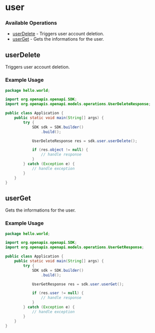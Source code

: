 # user

### Available Operations

* [userDelete](#userdelete) - Triggers user account deletion.
* [userGet](#userget) - Gets the informations for the user.

## userDelete

Triggers user account deletion.

### Example Usage

```java
package hello.world;

import org.openapis.openapi.SDK;
import org.openapis.openapi.models.operations.UserDeleteResponse;

public class Application {
    public static void main(String[] args) {
        try {
            SDK sdk = SDK.builder()
                .build();

            UserDeleteResponse res = sdk.user.userDelete();

            if (res.object != null) {
                // handle response
            }
        } catch (Exception e) {
            // handle exception
        }
    }
}
```

## userGet

Gets the informations for the user.

### Example Usage

```java
package hello.world;

import org.openapis.openapi.SDK;
import org.openapis.openapi.models.operations.UserGetResponse;

public class Application {
    public static void main(String[] args) {
        try {
            SDK sdk = SDK.builder()
                .build();

            UserGetResponse res = sdk.user.userGet();

            if (res.user != null) {
                // handle response
            }
        } catch (Exception e) {
            // handle exception
        }
    }
}
```
